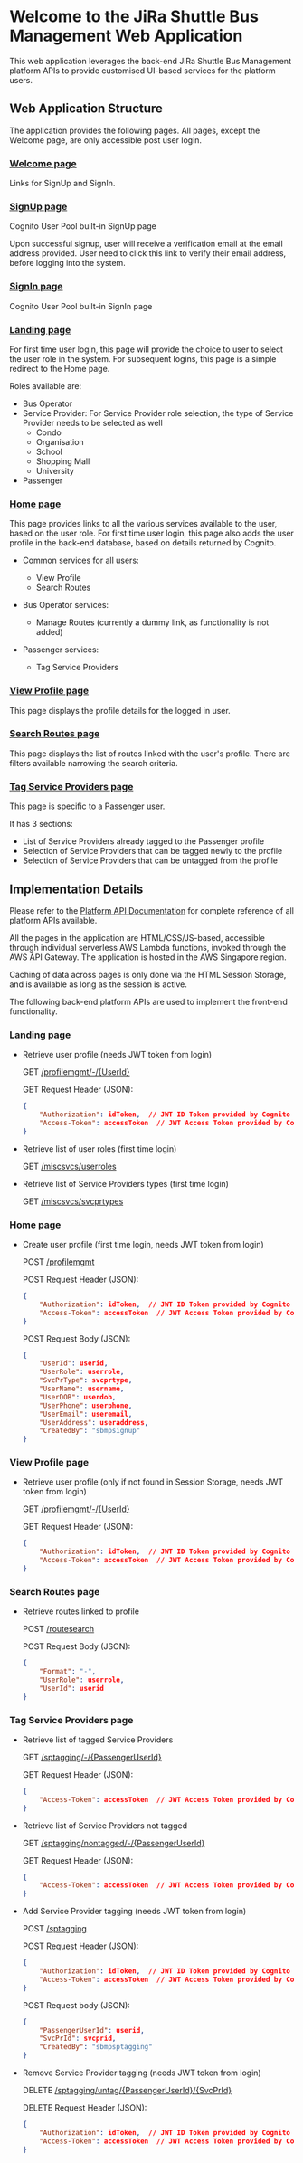 Welcome to the JiRa Shuttle Bus Management Web Application
==========================================================

This web application leverages the back-end JiRa Shuttle Bus Management platform APIs to provide customised UI-based services for the platform users.

Web Application Structure
-----------

The application provides the following pages. All pages, except the Welcome page, are only accessible post user login.

### [Welcome page](https://2qbdm0akjg.execute-api.ap-southeast-1.amazonaws.com/Prod) ###
Links for SignUp and SignIn.

### [SignUp page](https://jiracorp.auth.ap-southeast-1.amazoncognito.com/signup?response_type=token&client_id=u43f2tl674qh6guik00elvini&redirect_uri=https://2qbdm0akjg.execute-api.ap-southeast-1.amazonaws.com/Prod/landing) ###
Cognito User Pool built-in SignUp page

Upon successful signup, user will receive a verification email at the email address provided. User need to click this link to verify their email address, before logging into the system.

### [SignIn page](https://jiracorp.auth.ap-southeast-1.amazoncognito.com/login?response_type=token&client_id=u43f2tl674qh6guik00elvini&redirect_uri=https://2qbdm0akjg.execute-api.ap-southeast-1.amazonaws.com/Prod/landing) ###
Cognito User Pool built-in SignIn page

### [Landing page](https://2qbdm0akjg.execute-api.ap-southeast-1.amazonaws.com/Prod/landing) ###
For first time user login, this page will provide the choice to user to select the user role in the system. For subsequent logins, this page is a simple redirect to the Home page.

Roles available are:
  - Bus Operator
  - Service Provider: For Service Provider role selection, the type of Service Provider needs to be selected as well
    - Condo
    - Organisation
    - School
    - Shopping Mall
    - University
  - Passenger

### [Home page](https://2qbdm0akjg.execute-api.ap-southeast-1.amazonaws.com/Prod/homepage) ###
This page provides links to all the various services available to the user, based on the user role. For first time user login, this page also adds the user profile in the back-end database, based on details returned by Cognito.

  - Common services for all users:
    - View Profile
    - Search Routes

  - Bus Operator services:
    - Manage Routes (currently a dummy link, as functionality is not added)

  - Passenger services:
    - Tag Service Providers

### [View Profile page](https://2qbdm0akjg.execute-api.ap-southeast-1.amazonaws.com/Prod/profilemgmt) ###
This page displays the profile details for the logged in user.

### [Search Routes page](https://2qbdm0akjg.execute-api.ap-southeast-1.amazonaws.com/Prod/routesearch) ###
This page displays the list of routes linked with the user's profile. There are filters available narrowing the search criteria.

### [Tag Service Providers page](https://2qbdm0akjg.execute-api.ap-southeast-1.amazonaws.com/Prod/sptagging) ###
This page is specific to a Passenger user.

It has 3 sections:
  - List of Service Providers already tagged to the Passenger profile
  - Selection of Service Providers that can be tagged newly to the profile
  - Selection of Service Providers that can be untagged from the profile

Implementation Details
------------------

Please refer to the [Platform API Documentation](https://bwdgk504x8.execute-api.ap-southeast-1.amazonaws.com/Prod) for complete reference of all platform APIs available.

All the pages in the application are HTML/CSS/JS-based, accessible through individual serverless AWS Lambda functions, invoked through the AWS API Gateway. The application is hosted in the AWS Singapore region.

Caching of data across pages is only done via the HTML Session Storage, and is available as long as the session is active.

The following back-end platform APIs are used to implement the front-end functionality.

### Landing page ###

  - Retrieve user profile (needs JWT token from login)

    GET [/profilemgmt/-/{UserId}](https://bwdgk504x8.execute-api.ap-southeast-1.amazonaws.com/Prod/profilemgmt/-/{UserId})

    GET Request Header (JSON):
      ```json
      {
          "Authorization": idToken,  // JWT ID Token provided by Cognito User Pool upon login
          "Access-Token": accessToken  // JWT Access Token provided by Cognito User Pool upon login
      }
      ```

  - Retrieve list of user roles (first time login)
    
    GET [/miscsvcs/userroles](https://bwdgk504x8.execute-api.ap-southeast-1.amazonaws.com/Prod/miscsvcs/userroles)

  - Retrieve list of Service Providers types (first time login)
    
    GET [/miscsvcs/svcprtypes](https://bwdgk504x8.execute-api.ap-southeast-1.amazonaws.com/Prod/miscsvcs/svcprtypes)

### Home page ###

  - Create user profile (first time login, needs JWT token from login)
    
    POST [/profilemgmt](https://bwdgk504x8.execute-api.ap-southeast-1.amazonaws.com/Prod/profilemgmt)

    POST Request Header (JSON):
      ```json
      {
          "Authorization": idToken,  // JWT ID Token provided by Cognito User Pool upon login
          "Access-Token": accessToken  // JWT Access Token provided by Cognito User Pool upon login
      }
      ```

    POST Request Body (JSON):
      ```json
      {
          "UserId": userid,
          "UserRole": userrole,
          "SvcPrType": svcprtype,
          "UserName": username,
          "UserDOB": userdob,
          "UserPhone": userphone,
          "UserEmail": useremail,
          "UserAddress": useraddress,
          "CreatedBy": "sbmpsignup"
      }
      ```

### View Profile page ###

  - Retrieve user profile (only if not found in Session Storage, needs JWT token from login)
    
    GET [/profilemgmt/-/{UserId}](https://bwdgk504x8.execute-api.ap-southeast-1.amazonaws.com/Prod/profilemgmt/-/{UserId})

    GET Request Header (JSON):
      ```json
      {
          "Authorization": idToken,  // JWT ID Token provided by Cognito User Pool upon login
          "Access-Token": accessToken  // JWT Access Token provided by Cognito User Pool upon login
      }
      ```

### Search Routes page ###

  - Retrieve routes linked to profile
    
    POST [/routesearch](https://bwdgk504x8.execute-api.ap-southeast-1.amazonaws.com/Prod/routesearch)

    POST Request Body (JSON):
      ```json
      {
          "Format": "-",
          "UserRole": userrole,
          "UserId": userid
      }
      ```

### Tag Service Providers page ###

  - Retrieve list of tagged Service Providers
    
    GET [/sptagging/-/{PassengerUserId}](https://bwdgk504x8.execute-api.ap-southeast-1.amazonaws.com/Prod/sptagging/-/{PassengerUserId})

    GET Request Header (JSON):
      ```json
      {
          "Access-Token": accessToken  // JWT Access Token provided by Cognito User Pool upon login
      }
      ```

  - Retrieve list of Service Providers not tagged
    
    GET [/sptagging/nontagged/-/{PassengerUserId}](https://bwdgk504x8.execute-api.ap-southeast-1.amazonaws.com/Prod/sptagging/nontagged/-/{PassengerUserId})

    GET Request Header (JSON):
      ```json
      {
          "Access-Token": accessToken  // JWT Access Token provided by Cognito User Pool upon login
      }
      ```

  - Add Service Provider tagging (needs JWT token from login)
    
    POST [/sptagging](https://bwdgk504x8.execute-api.ap-southeast-1.amazonaws.com/Prod/sptagging)

    POST Request Header (JSON):
      ```json
      {
          "Authorization": idToken,  // JWT ID Token provided by Cognito User Pool upon login
          "Access-Token": accessToken  // JWT Access Token provided by Cognito User Pool upon login
      }
      ```

    POST Request body (JSON):
      ```json
      {
          "PassengerUserId": userid,
          "SvcPrId": svcprid,
          "CreatedBy": "sbmpsptagging"
      }
      ```

  - Remove Service Provider tagging (needs JWT token from login)
    
    DELETE [/sptagging/untag/{PassengerUserId}/{SvcPrId}](https://bwdgk504x8.execute-api.ap-southeast-1.amazonaws.com/Prod/sptagging/untag/{PassengerUserId}/{SvcPrId})

    DELETE Request Header (JSON):
      ```json
      {
          "Authorization": idToken,  // JWT ID Token provided by Cognito User Pool upon login
          "Access-Token": accessToken  // JWT Access Token provided by Cognito User Pool upon login
      }
      ```